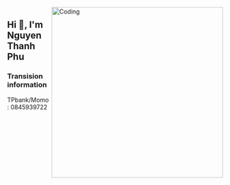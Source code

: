 <img align="right" alt="Coding" width="400" src="https://github.com/ngxx-fus/calendar_background/blob/a902b9380d61281c48e4f219190e38bff9fd9ca8/DSC_0073.JPG">
<h2 align="left">Hi 👋, I'm Nguyen Thanh Phu</h2>
<h3 align="left">Transision information</h3>
TPbank/Momo : 0845939722
